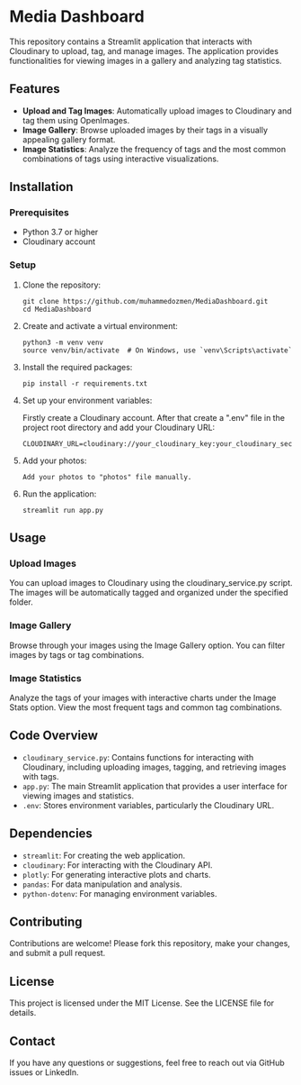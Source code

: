 # Media Dashboard

This repository contains a Streamlit application that interacts with Cloudinary to upload, tag, and manage images. The application provides functionalities for viewing images in a gallery and analyzing tag statistics.

## Features

- **Upload and Tag Images**: Automatically upload images to Cloudinary and tag them using OpenImages.
- **Image Gallery**: Browse uploaded images by their tags in a visually appealing gallery format.
- **Image Statistics**: Analyze the frequency of tags and the most common combinations of tags using interactive visualizations.

## Installation

### Prerequisites

- Python 3.7 or higher
- Cloudinary account

### Setup

1. Clone the repository:

   ```
   git clone https://github.com/muhammedozmen/MediaDashboard.git
   cd MediaDashboard
   ```

2. Create and activate a virtual environment:

   ```
   python3 -m venv venv
   source venv/bin/activate  # On Windows, use `venv\Scripts\activate`
   ```

3. Install the required packages:

   ```
   pip install -r requirements.txt
   ```

4. Set up your environment variables:
   
   Firstly create a Cloudinary account. After that create a ".env" file in the project root directory and add your Cloudinary URL:
   ```
   CLOUDINARY_URL=cloudinary://your_cloudinary_key:your_cloudinary_secret@your_cloudinary_cloud_name
   ```

5. Add your photos:

    ```
    Add your photos to "photos" file manually.
    ```

6. Run the application:

   ```
   streamlit run app.py
   ```

## Usage

### Upload Images

You can upload images to Cloudinary using the cloudinary_service.py script. The images will be automatically tagged and organized under the specified folder.

### Image Gallery

Browse through your images using the Image Gallery option. You can filter images by tags or tag combinations.

### Image Statistics

Analyze the tags of your images with interactive charts under the Image Stats option. View the most frequent tags and common tag combinations.

## Code Overview

- `cloudinary_service.py`: Contains functions for interacting with Cloudinary, including uploading images, tagging, and retrieving images with tags.
- `app.py`: The main Streamlit application that provides a user interface for viewing images and statistics.
- `.env`: Stores environment variables, particularly the Cloudinary URL.

## Dependencies

- `streamlit`: For creating the web application.
- `cloudinary`: For interacting with the Cloudinary API.
- `plotly`: For generating interactive plots and charts.
- `pandas`: For data manipulation and analysis.
- `python-dotenv`: For managing environment variables.

## Contributing

Contributions are welcome! Please fork this repository, make your changes, and submit a pull request.

## License

This project is licensed under the MIT License. See the LICENSE file for details.

## Contact

If you have any questions or suggestions, feel free to reach out via GitHub issues or LinkedIn.

